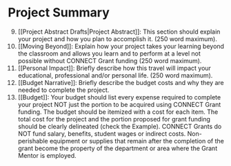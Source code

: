 # Project Summary 

09.  [[Project Abstract Drafts|Project Abstract]]: This section should explain your project and how you plan to accomplish it. (250 word maximum). 
10. [[Moving Beyond]]: Explain how your project takes your learning beyond the classroom and allows you learn and to perform at a level not possible without CONNECT Grant funding (250 word maximum). 
11. [[Personal Impact]]: Briefly describe how this travel will impact your educational, professional and/or personal life. (250 word maximum). 
12. [[Budget Narrative]]: Briefly describe the budget costs and why they are needed to complete the project. 
13. [[Budget]]: Your budget should list every expense required to complete your project NOT just the portion to be acquired using CONNECT Grant funding. The budget should be itemized with a cost for each item. The total cost for the project and the portion proposed for grant funding should be clearly delineated (check the Example). CONNECT Grants do NOT fund salary, benefits, student wages or indirect costs. Non-perishable equipment or supplies that remain after the completion of the grant become the property of the department or area where the Grant Mentor is employed.
